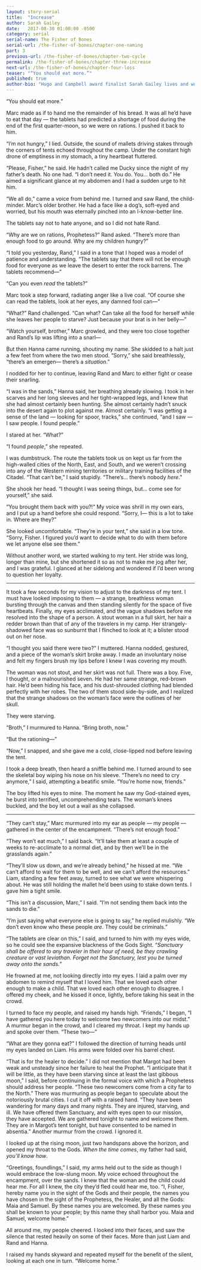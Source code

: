 ```yaml
---
layout: story-serial
title:  "Increase"
author: Sarah Gailey
date:   2017-08-30 01:00:00 -0500
category: serial
serial-name: The Fisher of Bones
serial-url: /the-fisher-of-bones/chapter-one-naming
part: 3
previous-url: /the-fisher-of-bones/chapter-two-cycle
permalink: /the-fisher-of-bones/chapter-three-increase
next-url: /the-fisher-of-bones/chapter-four-loss
teaser: "“You should eat more.”"
published: true
author-bio: "Hugo and Campbell award finalist Sarah Gailey lives and works in beautiful Oakland, California. Her nonfiction has been published by _Mashable_ and the _Boston Globe_, and her fiction has been published internationally. She is a regular contributor for _Tor.com_ and _Barnes & Noble_. You can find links to her work at [www.sarahgailey.com](http://www.sarahgailey.com). She tweets [@gaileyfrey](http://twitter.com/gaileyfrey)."
---
```


“You should eat more.”

Marc made as if to hand me the remainder of his bread. It was all he’d have to eat that day — the tablets had predicted a shortage of food during the end of the first quarter-moon, so we were on rations. I pushed it back to him.

“I’m not hungry,” I lied. Outside, the sound of mallets driving stakes through the corners of tents echoed throughout the camp. Under the constant high drone of emptiness in my stomach, a tiny heartbeat fluttered.

“Please, Fisher,” he said. He hadn’t called me Ducky since the night of my father’s death. No one had. “I don’t need it. You do. You… both do.” He aimed a significant glance at my abdomen and I had a sudden urge to hit him.

“We all do,” came a voice from behind me. I turned and saw Rand, the child-minder. Marc’s older brother. He had a face like a dog’s, soft-eyed and worried, but his mouth was eternally pinched into an I-know-better line.

The tablets say not to hate anyone, and so I did not hate Rand.

“Why are we on rations, Prophetess?” Rand asked. “There’s more than enough food to go around. Why are my children hungry?”

“I told you yesterday, Rand,” I said in a tone that I hoped was a model of patience and understanding. “The tablets say that there will not be enough food for everyone as we leave the desert to enter the rock barrens. The tablets recommend—”

“Can you even *read* the tablets?”

Marc took a step forward, radiating anger like a live coal. “Of course she can read the tablets, look at her eyes, any damned fool can—”

“What?” Rand challenged. “Can what? Can take all the food for herself while she leaves her people to starve? Just because your brat is in her belly—”

“Watch yourself, brother,” Marc growled, and they were too close together and Rand’s lip was lifting into a snarl—

But then Hanna came running, shouting my name. She skidded to a halt just a few feet from where the two men stood. “Sorry,” she said breathlessly, “there’s an emergen— there’s a *situation*.”

I nodded for her to continue, leaving Rand and Marc to either fight or cease their snarling.

“I was in the sands,” Hanna said, her breathing already slowing. I took in her scarves and her long sleeves and her tight-wrapped legs, and I knew that she had almost certainly been hunting. She almost certainly hadn’t snuck into the desert again to plot against me. Almost certainly. “I was getting a sense of the land — looking for spoor, tracks,” she continued, “and I saw — I saw people. I found people.”

I stared at her. “What?”

“I found *people*,” she repeated.

I was dumbstruck. The route the tablets took us on kept us far from the high-walled cities of the North, East, and South, and we weren’t crossing into any of the Western mining territories or military training facilities of the Citadel. “That can’t be,” I said stupidly. “There’s… there’s nobody *here*.”

She shook her head. “I thought I was seeing things, but… come see for yourself,” she said.

“You brought them back with you?!” My voice was shrill in my own ears, and I put up a hand before she could respond. “Sorry, I— this is a lot to take in. Where are they?”

She looked uncomfortable. “They’re in your tent,” she said in a low tone. “Sorry, Fisher. I figured you’d want to decide what to do with them before we let anyone else see them.”

Without another word, we started walking to my tent. Her stride was long, longer than mine, but she shortened it so as not to make me jog after her, and I was grateful. I glanced at her sidelong and wondered if I’d been wrong to question her loyalty.

----

It took a few seconds for my vision to adjust to the darkness of my tent. I must have looked imposing to them — a strange, breathless woman bursting through the canvas and then standing silently for the space of five heartbeats. Finally, my eyes acclimated, and the vague shadows before me resolved into the shape of a person. A stout woman in a full skirt, her hair a redder brown than that of any of the travelers in my camp. Her strangely-shadowed face was so sunburnt that I flinched to look at it; a blister stood out on her nose.

“I thought you said there were two?” I muttered. Hanna nodded, gestured, and a piece of the woman’s skirt broke away. I made an involuntary noise and felt my fingers brush my lips before I knew I was covering my mouth.

The woman was not stout, and her skirt was not full. There was a boy. Five, I thought, or a malnourished seven. He had her same strange, red-brown hair. He’d been hiding his face, and his dust-shrouded clothing had blended perfectly with her robes. The two of them stood side-by-side, and I realized that the strange shadows on the woman’s face were the outlines of her skull.

They were starving.

“Broth,” I murmured to Hanna. “Bring broth, now.”

“But the rationing—”

“Now,” I snapped, and she gave me a cold, close-lipped nod before leaving the tent.

I took a deep breath, then heard a sniffle behind me. I turned around to see the skeletal boy wiping his nose on his sleeve. “There’s no need to cry anymore,” I said, attempting a beatific smile. “You’re home now, friends.”

The boy lifted his eyes to mine. The moment he saw my God-stained eyes, he burst into terrified, uncomprehending tears. The woman’s knees buckled, and the boy let out a wail as she collapsed.

----

“They can’t stay,” Marc murmured into my ear as people — my people — gathered in the center of the encampment. “There’s not enough food.”

“They won’t eat much,” I said back. “It’ll take them at least a couple of weeks to re-acclimate to a normal diet, and by then we’ll be in the grasslands again.”

“They’ll slow us down, and we’re already behind,” he hissed at me. “We can’t afford to wait for them to be well, and we can’t afford the resources.” Liam, standing a few feet away, turned to see what we were whispering about. He was still holding the mallet he’d been using to stake down tents. I gave him a tight smile.

“This isn’t a discussion, Marc,” I said. “I’m not sending them back into the sands to die.”

“I’m just saying what everyone else is going to say,” he replied mulishly. “We don’t even know who these people *are*. They could be criminals.”

“The tablets are clear on this,” I said, and turned to him with my eyes wide, so he could see the expansive blackness of the Gods Sight. “*Sanctuary shall be offered to any traveler in their hour of need, be they crawling creature or vast leviathan. Forget not the Sanctuary, lest you be turned away onto the sands.*”

He frowned at me, not looking directly into my eyes. I laid a palm over my abdomen to remind myself that I loved him. That we loved each other enough to make a child. That we loved each other enough to disagree. I offered my cheek, and he kissed it once, lightly, before taking his seat in the crowd.

I turned to face my people, and raised my hands high. “Friends,” I began, “I have gathered you here today to welcome two newcomers into our midst.” A murmur began in the crowd, and I cleared my throat. I kept my hands up and spoke over them. “These two—”

“What are they gonna eat?” I followed the direction of turning heads until my eyes landed on Liam. His arms were folded over his barrel chest.

“That is for the healer to decide.” I did not mention that Margot had been weak and unsteady since her failure to heal the Prophet. “I anticipate that it will be little, as they have been starving since at least the last gibbous moon,” I said, before continuing in the formal voice with which a Prophetess should address her people. “These two newcomers come from a city far to the North.” There was murmuring as people began to speculate about the notoriously brutal cities. I cut it off with a raised hand. “They have been wandering for many days and many nights. They are injured, starving, and ill. We have offered them Sanctuary, and with eyes open to our mission, they have accepted. We are gathered tonight to name and welcome them. They are in Margot’s tent tonight, but have consented to be named in absentia.” Another murmur from the crowd. I ignored it.

I looked up at the rising moon, just two handspans above the horizon, and opened my throat to the Gods. *When the time comes*, my father had said, *you’ll know how*.

“Greetings, foundlings,” I said, my arms held out to the side as though I would embrace the low-slung moon. My voice echoed throughout the encampment, over the sands. I knew that the woman and the child could hear me. For all I knew, the city they’d fled could hear me, too. “I, Fisher, hereby name you in the sight of the Gods and their people, the names you have chosen in the sight of the Prophetess, the Healer, and all the Gods: Maia and Samuel. By these names you are welcomed. By these names you shall be known to your people; by this name they shall harbor you. Maia and Samuel, welcome home.”

All around me, my people cheered. I looked into their faces, and saw the silence that rested heavily on some of their faces. More than just Liam and Rand and Hanna.

I raised my hands skyward and repeated myself for the benefit of the silent, looking at each one in turn. “Welcome home.”
